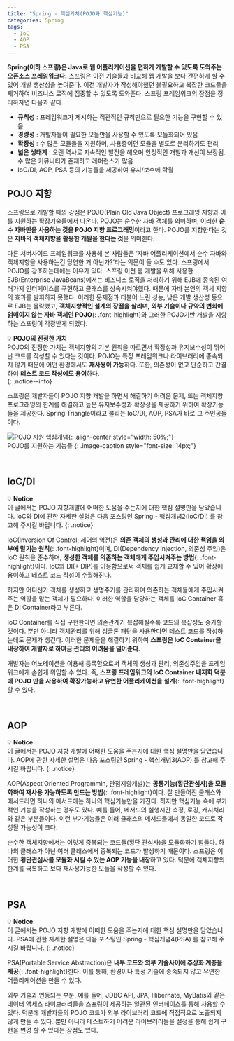 ```yaml
---
title: "Spring - 핵심가치(POJO와 핵심기능)"
categories: Spring
tags:
  - IoC
  - AOP
  - PSA
---  
```


**Spring(이하 스프링)은 Java로 웹 어플리케이션을 편하게 개발할 수 있도록 도와주는 오픈소스 프레임워크다.** 스프링은 이전 기술들과 비교해 웹 개발을 보다 간편하게 할 수 있어 개발 생산성을 높여준다. 이전 개발자가 작성해야했던 불필요하고 복잡한 코드들을 제거하여 비즈니스 로직에 집중할 수 있도록 도와준다. 스프링 프레임워크의 장점을 정리하자면 다음과 같다.

- **규칙성** : 프레임워크가 제시하는 직관적인 규칙만으로 필요한 기능을 구현할 수 있음
- **경량성** : 개발자들이 필요한 모듈만을 사용할 수 있도록 모듈화되어 있음
- **확장성** : 수 많은 모듈들을 지원하며, 사용중이던 모듈을 별도로 분리하기도 편리
- **넓은 생태계** : 오랜 역사로 지속적인 발전을 해오며 안정적인 개발과 개선이 보장됨. 수 많은 커뮤니티가 존재하고 레퍼런스가 많음
- IoC/DI, AOP, PSA 등의 기능들을 제공하여 유지/보수에 탁월

## POJO 지향

스프링으로 개발할 때의 강점은 POJO(Plain Old Java Object) 프로그래밍 지향과 이를 지원하는 확장기술들에서 나온다. POJO는 순수한 자바 객체를 의미하며, 이러한 **순수 자바만을 사용하는 것을 POJO 지향 프로그래밍**이라고 한다. POJO를 지향한다는 것은 **자바의 객체지향을 활용한 개발을 한다는 것**을 의미한다.

다른 서버사이드 프레임워크를 사용해 본 사람들은 ‘자바 어플리케이션에서 순수 자바와 객체지향을 사용하는건 당연한 거 아닌가?’라는 의문이 들 수도 있다. 스프링에서 POJO를 강조하는데에는 이유가 있다. 스프링 이전 웹 개발을 위해 사용한 EJB(Enterprise JavaBeans)에서는 비즈니스 로직을 처리하기 위해 EJB에 종속된 여러가지 인터페이스를 구현하고 클래스를 상속시켜야했다. 때문에 자바 본연의 객체 지향의 효과를 발휘하지 못했다. 이러한 문제점과 더불어 느린 성능, 낮은 개발 생산성 등으로 EJB는 몰락했고, **객체지향적인 설계의 장점을 살리며, 외부 기술이나 규약의 변화에 얽매이지 않는 자바 객체인 POJO**{: .font-highlight}와 그러한 POJO기반 개발을 지향하는 스프링이 각광받게 되었다.


💡 **POJO의 진정한 가치**  
POJO의 진정한 가치는 객체지향의 기본 원칙을 따르면서 확장성과 유지보수성이 뛰어난 코드를 작성할 수 있다는 것이다. POJO는 특정 프레임워크나 라이브러리에 종속되지 않기 때문에 어떤 환경에서도 **재사용이 가능**하다. 또한, 의존성이 없고 단순하고 간결하여 **테스트 코드 작성에도 용이**하다.  
{: .notice--info}

스프링은 개발자들이 POJO 지향 개발을 하면서 해결하기 어려운 문제, 또는 객체지향 프로그래밍의 한계를 해결하고 높은 유지보수성과 확장성을 제공하기 위하여 확장기능들을 제공한다. Spring Triangle이라고 불리는 IoC/DI, AOP, PSA가 바로 그 주인공들이다.  

![POJO 지원 핵심개념](https://user-images.githubusercontent.com/52196792/231714313-4678b006-a16b-4846-89e5-4d629cb5d1b2.png){: .align-center style="width: 50%;"}  
POJO를 지원하는 기능들
{: .image-caption style="font-size: 14px;"}  

<br />  

## IoC/DI
💡 **Notice**  
이 글에서는 POJO 지향개발에 어떠한 도움을 주는지에 대한 핵심 설명만을 담았습니다.
IoC와 DI에 관한 자세한 설명은 다음 포스팅인 Spring - 핵심개념2(IoC/DI) 를 참고해 주시길 바랍니다.
{: .notice}


IoC(Inversion Of Control, 제어의 역전)은 **의존 객체의 생성과 관리에 대한 책임을 외부에 맡기는 원칙**{: .font-highlight}이며, DI(Dependency Injection, 의존성 주입)은 IoC 원칙을 준수하며, **생성한 객체를 의존하는 객체에게 주입시켜주는 방법**{: .font-highlight}이다. IoC와 DI(+ DIP)를 이용함으로써 객체를 쉽게 교체할 수 있어 확장에 용이하고 테스트 코드 작성이 수월해진다.

하지만 어디선가 객체를 생성하고 생명주기를 관리하며 의존하는 객체들에게 주입시켜주는 역할을 맡는 객체가 필요하다. 이러한 역할을 담당하는 객체를 IoC Container 혹은 DI Container라고 부른다. 

IoC Container를 직접 구현한다면 의존관계가 복잡해질수록 코드의 복잡성도 증가할 것이다. 뿐만 아니라 객체관리를 위해 싱글톤 패턴을 사용한다면 테스트 코드를 작성하는데도 문제가 생긴다. 이러한 문제들을 해결하기 위하여 **스프링은 IoC Container을 내장하여 개발자로 하여금 관리의 어려움을 덜어준다**.

개발자는 어노테이션을 이용해 등록함으로써 객체의 생성과 관리, 의존성주입을 프레임워크에게 손쉽게 위임할 수 있다. 즉, **스프링 프레임워크의 IoC Container 내재화 덕분에  POJO 만을 사용하여 확장가능하고 유연한 어플리케이션을 설계**{: .font-highlight}할 수 있다.


<br />  

## AOP

💡 **Notice**  
이 글에서는 POJO 지향 개발에 어떠한 도움을 주는지에 대한 핵심 설명만을 담았습니다.
AOP에 관한 자세한 설명은 다음 포스팅인 Spring - 핵심개념3(AOP) 를 참고해 주시길 바랍니다.
{: .notice}

AOP(Aspect Oriented Programmin, 관점지향개발)는 **공통기능(횡단관심사)을 모듈화하여 재사용 가능하도록 만드는 방법**{: .font-highlight}이다. 잘 만들어진 클래스와 메서드라면 하나의 메서드에는 하나의 핵심기능만을 가진다. 하지만 핵심기능 속에 부가적인 기능을 작성하는 경우도 있다. 예를 들어, 메서드의 실행시간 측정, 로깅, 캐시처리와 같은 부분들이다. 이런 부가기능들은 여러 클래스의 메서드들에서 동일한 코드로 작성될 가능성이 크다. 

순수한 객체지향에서는 이렇게 중복되는 코드들(횡단 관심사)을 모듈화하기 힘들다. 하나의 클래스가 아닌 여러 클래스에서 중복되는 코드가 발생하기 때문이다. 스프링은 이러한 **횡단관심사를 모듈화 시킬 수 있는 AOP 기능을 내장**하고 있다. 덕분에 객체지향의 한계를 극복하고 보다 재사용가능한 모듈을 작성할 수 있다.


<br />  

## PSA

💡 **Notice**  
이 글에서는 POJO 지향 개발에 어떠한 도움을 주는지에 대한 핵심 설명만을 담았습니다.
PSA에 관한 자세한 설명은 다음 포스팅인 Spring - 핵심개념4(PSA) 를 참고해 주시길 바랍니다.
{: .notice}

PSA(Portable Service Abstraction)은 **내부 코드와 외부 기술사이에 추상화 계층을 제공**{: .font-highlight}한다. 이를 통해, 환경이나 특정 기술에 종속되지 않고 유연한 어플리케이션을 만들 수 있다. 

외부 기술과 연동되는 부분. 예를 들어, JDBC API, JPA, Hibernate, MyBatis와 같은 데이터 액세스 라이브러리들을 스프링이 제공하는 일관된 인터페이스를 통해 사용할 수 있다. 덕분에 개발자들의 POJO 코드가 외부 라이브러리 코드에 직접적으로 노출되지 않게 만들 수 있다. 뿐만 아니라 테스트하기 어려운 라이브러리들을 설정을 통해 쉽게 구현을 변경 할 수 있다는 장점도 있다.

<br />  